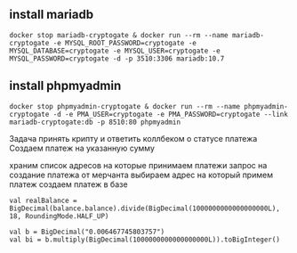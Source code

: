 ## install mariadb
```shell
docker stop mariadb-cryptogate & docker run --rm --name mariadb-cryptogate -e MYSQL_ROOT_PASSWORD=cryptogate -e MYSQL_DATABASE=cryptogate -e MYSQL_USER=cryptogate -e MYSQL_PASSWORD=cryptogate -d -p 3510:3306 mariadb:10.7
```

## install phpmyadmin
```shell
docker stop phpmyadmin-cryptogate & docker run --rm --name phpmyadmin-cryptogate -d -e PMA_USER=cryptogate -e PMA_PASSWORD=cryptogate --link mariadb-cryptogate:db -p 8510:80 phpmyadmin
```

Задача принять крипту и ответить коллбеком о статусе платежа
Создаем платеж на указанную сумму

храним список адресов на которые принимаем платежи
запрос на создание платежа от мерчанта
выбираем адрес на который примем платеж
создаем платеж в базе

    val realBalance = BigDecimal(balance.balance).divide(BigDecimal(1000000000000000000L), 18, RoundingMode.HALF_UP)

    val b = BigDecimal("0.006467745803757")
    val bi = b.multiply(BigDecimal(1000000000000000000L)).toBigInteger()
